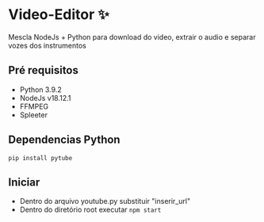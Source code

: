 # Video-Editor ✨  
Mescla NodeJs + Python para download do video, extrair o audio e separar vozes dos instrumentos  

## Pré requisitos  
- Python 3.9.2
- NodeJs v18.12.1
- FFMPEG 
- Spleeter    

## Dependencias Python
```pip install pytube```

## Iniciar
- Dentro do arquivo youtube.py substituir "inserir_url"
- Dentro do diretório root executar ```npm start```